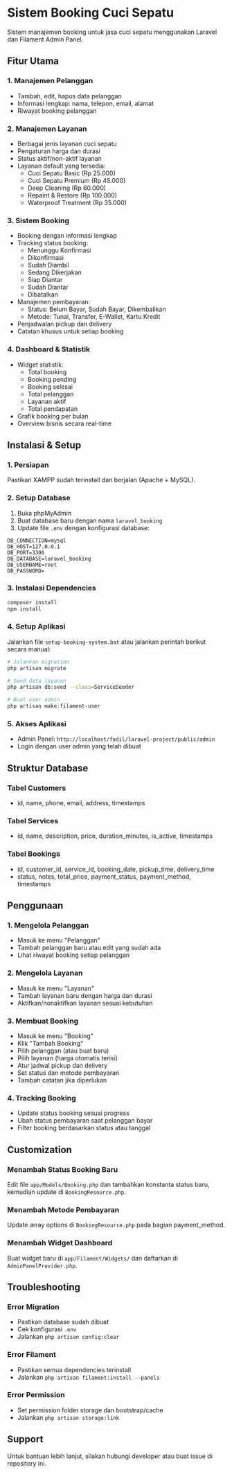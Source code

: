 # Sistem Booking Cuci Sepatu

Sistem manajemen booking untuk jasa cuci sepatu menggunakan Laravel dan Filament Admin Panel.

## Fitur Utama

### 1. Manajemen Pelanggan
- Tambah, edit, hapus data pelanggan
- Informasi lengkap: nama, telepon, email, alamat
- Riwayat booking pelanggan

### 2. Manajemen Layanan
- Berbagai jenis layanan cuci sepatu
- Pengaturan harga dan durasi
- Status aktif/non-aktif layanan
- Layanan default yang tersedia:
  - Cuci Sepatu Basic (Rp 25.000)
  - Cuci Sepatu Premium (Rp 45.000)
  - Deep Cleaning (Rp 60.000)
  - Repaint & Restore (Rp 100.000)
  - Waterproof Treatment (Rp 35.000)

### 3. Sistem Booking
- Booking dengan informasi lengkap
- Tracking status booking:
  - Menunggu Konfirmasi
  - Dikonfirmasi
  - Sudah Diambil
  - Sedang Dikerjakan
  - Siap Diantar
  - Sudah Diantar
  - Dibatalkan
- Manajemen pembayaran:
  - Status: Belum Bayar, Sudah Bayar, Dikembalikan
  - Metode: Tunai, Transfer, E-Wallet, Kartu Kredit
- Penjadwalan pickup dan delivery
- Catatan khusus untuk setiap booking

### 4. Dashboard & Statistik
- Widget statistik:
  - Total booking
  - Booking pending
  - Booking selesai
  - Total pelanggan
  - Layanan aktif
  - Total pendapatan
- Grafik booking per bulan
- Overview bisnis secara real-time

## Instalasi & Setup

### 1. Persiapan
Pastikan XAMPP sudah terinstall dan berjalan (Apache + MySQL).

### 2. Setup Database
1. Buka phpMyAdmin
2. Buat database baru dengan nama `laravel_booking`
3. Update file `.env` dengan konfigurasi database:
```
DB_CONNECTION=mysql
DB_HOST=127.0.0.1
DB_PORT=3306
DB_DATABASE=laravel_booking
DB_USERNAME=root
DB_PASSWORD=
```

### 3. Instalasi Dependencies
```bash
composer install
npm install
```

### 4. Setup Aplikasi
Jalankan file `setup-booking-system.bat` atau jalankan perintah berikut secara manual:

```bash
# Jalankan migration
php artisan migrate

# Seed data layanan
php artisan db:seed --class=ServiceSeeder

# Buat user admin
php artisan make:filament-user
```

### 5. Akses Aplikasi
- Admin Panel: `http://localhost/fadil/laravel-project/public/admin`
- Login dengan user admin yang telah dibuat

## Struktur Database

### Tabel Customers
- id, name, phone, email, address, timestamps

### Tabel Services
- id, name, description, price, duration_minutes, is_active, timestamps

### Tabel Bookings
- id, customer_id, service_id, booking_date, pickup_time, delivery_time
- status, notes, total_price, payment_status, payment_method, timestamps

## Penggunaan

### 1. Mengelola Pelanggan
- Masuk ke menu "Pelanggan"
- Tambah pelanggan baru atau edit yang sudah ada
- Lihat riwayat booking setiap pelanggan

### 2. Mengelola Layanan
- Masuk ke menu "Layanan"
- Tambah layanan baru dengan harga dan durasi
- Aktifkan/nonaktifkan layanan sesuai kebutuhan

### 3. Membuat Booking
- Masuk ke menu "Booking"
- Klik "Tambah Booking"
- Pilih pelanggan (atau buat baru)
- Pilih layanan (harga otomatis terisi)
- Atur jadwal pickup dan delivery
- Set status dan metode pembayaran
- Tambah catatan jika diperlukan

### 4. Tracking Booking
- Update status booking sesuai progress
- Ubah status pembayaran saat pelanggan bayar
- Filter booking berdasarkan status atau tanggal

## Customization

### Menambah Status Booking Baru
Edit file `app/Models/Booking.php` dan tambahkan konstanta status baru, kemudian update di `BookingResource.php`.

### Menambah Metode Pembayaran
Update array options di `BookingResource.php` pada bagian payment_method.

### Menambah Widget Dashboard
Buat widget baru di `app/Filament/Widgets/` dan daftarkan di `AdminPanelProvider.php`.

## Troubleshooting

### Error Migration
- Pastikan database sudah dibuat
- Cek konfigurasi `.env`
- Jalankan `php artisan config:clear`

### Error Filament
- Pastikan semua dependencies terinstall
- Jalankan `php artisan filament:install --panels`

### Error Permission
- Set permission folder storage dan bootstrap/cache
- Jalankan `php artisan storage:link`

## Support

Untuk bantuan lebih lanjut, silakan hubungi developer atau buat issue di repository ini.